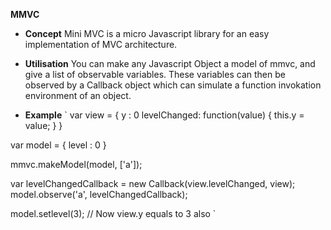 **MMVC**

* **Concept**
Mini MVC is a micro Javascript library for an easy implementation of MVC architecture.

* **Utilisation**
You can make any Javascript Object a model of mmvc, and give a list of observable variables.
These variables can then be observed by a Callback object which can simulate a function invokation environment of an object.

* **Example**
`
var view = {
    y : 0
    levelChanged: function(value) {
        this.y = value;
    }
}

var model = {
    level : 0
}

mmvc.makeModel(model, ['a']);

var levelChangedCallback = new Callback(view.levelChanged, view);
model.observe('a', levelChangedCallback);

model.setlevel(3);
// Now view.y equals to 3 also
`
